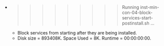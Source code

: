 * >>>>>>>>> Running inst-min-con-04-block-services-start-postinstall.sh ...
  * Block services from starting after they are being installed.
  * Disk size = 893408K. Space Used = 8K. Runtime = 00:00:00:00.
